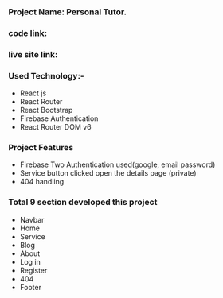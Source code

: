 ### Project Name: Personal Tutor.

### code link: 

### live site link:



### Used Technology:-

- React js
- React Router
- React Bootstrap
- Firebase Authentication
- React Router DOM v6

### Project Features

- Firebase Two Authentication used(google, email password)
- Service button clicked open the details page (private)
- 404 handling

### Total 9 section developed this project

- Navbar 
- Home
- Service
- Blog
- About
- Log in
- Register
- 404 
- Footer

